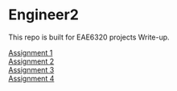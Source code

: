 # Engineer2

This repo is built for EAE6320 projects Write-up.

[Assignment 1](https://xingnanchen.github.io/Engineer2/Assignment01)  
[Assignment 2](https://xingnanchen.github.io/Engineer2/Assignment02)  
[Assignment 3](https://xingnanchen.github.io/Engineer2/Assignment03)  
[Assignment 4](https://xingnanchen.github.io/Engineer2/Assignment04)

